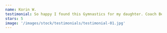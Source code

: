 ```yaml
---
name: Korin W.
testimonial: So happy I found this Gymnastics for my daughter. Coach Becky is Awesome at what she does! And Coach Todd! Highly recommend bringing your kiddos here! Super clean gym.
stars: 5
image: '/images/stock/testimonials/testimonial-01.jpg'
---
```

